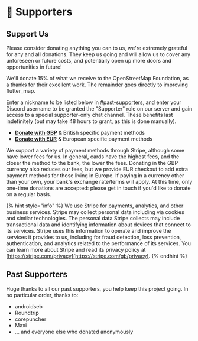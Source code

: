 # 💝 Supporters

## Support Us

Please consider donating anything you can to us, we're extremely grateful for any and all donations. They keep us going and will allow us to cover any unforeseen or future costs, and potentially open up more doors and opportunities in future!

We'll donate 15% of what we receive to the OpenStreetMap Foundation, as a thanks for their excellent work. The remainder goes directly to improving flutter\_map.

Enter a nickname to be listed below in [#past-supporters](supporters.md#past-supporters "mention"), and enter your Discord username to be granted the "Supporter" role on our server and gain access to a special supporter-only chat channel. These benefits last indefinitely (but may take 48 hours to grant, as this is done manually).

* [**Donate with GBP**](https://donate.stripe.com/14kg1s1CB0dSdk4cMM) & British specific payment methods
* [**Donate with EUR**](https://donate.stripe.com/cN202ugxvbWA93O146) & European specific payment methods

We support a variety of payment methods through Stripe, although some have lower fees for us. In general, cards have the highest fees, and the closer the method to the bank, the lower the fees. Donating in the GBP currency also reduces our fees, but we provide EUR checkout to add extra payment methods for those living in Europe. If paying in a currency other than your own, your bank's exchange rate/terms will apply. At this time, only one-time donations are accepted: please get in touch if you'd like to donate on a regular basis.

{% hint style="info" %}
We use Stripe for payments, analytics, and other business services.  Stripe may collect personal data including via cookies and similar technologies.  The personal data Stripe collects may include transactional data and identifying information about devices that connect to its services. Stripe uses this information to operate and improve the services it provides to us, including for fraud detection, loss prevention, authentication, and analytics related to the performance of its services.  You can learn more about Stripe and read its privacy policy at [https://stripe.com/privacy](https://stripe.com/gb/privacy).
{% endhint %}

## Past Supporters

Huge thanks to all our past supporters, you help keep this project going. In no particular order, thanks to:

* androidseb
* Roundtrip
* corepuncher
* Maxi
* ... and everyone else who donated anonymously
